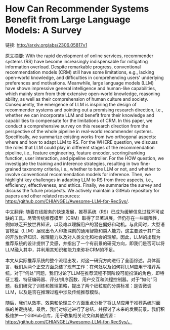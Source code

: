 # How Can Recommender Systems Benefit from Large Language Models: A Survey

链接: http://arxiv.org/abs/2306.05817v1

原文摘要:
With the rapid development of online services, recommender systems (RS) have
become increasingly indispensable for mitigating information overload. Despite
remarkable progress, conventional recommendation models (CRM) still have some
limitations, e.g., lacking open-world knowledge, and difficulties in
comprehending users' underlying preferences and motivations. Meanwhile, large
language models (LLM) have shown impressive general intelligence and human-like
capabilities, which mainly stem from their extensive open-world knowledge,
reasoning ability, as well as their comprehension of human culture and society.
Consequently, the emergence of LLM is inspiring the design of recommender
systems and pointing out a promising research direction, i.e., whether we can
incorporate LLM and benefit from their knowledge and capabilities to compensate
for the limitations of CRM. In this paper, we conduct a comprehensive survey on
this research direction from the perspective of the whole pipeline in
real-world recommender systems. Specifically, we summarize existing works from
two orthogonal aspects: where and how to adapt LLM to RS. For the WHERE
question, we discuss the roles that LLM could play in different stages of the
recommendation pipeline, i.e., feature engineering, feature encoder,
scoring/ranking function, user interaction, and pipeline controller. For the
HOW question, we investigate the training and inference strategies, resulting
in two fine-grained taxonomy criteria, i.e., whether to tune LLM or not, and
whether to involve conventional recommendation models for inference. Then, we
highlight key challenges in adapting LLM to RS from three aspects, i.e.,
efficiency, effectiveness, and ethics. Finally, we summarize the survey and
discuss the future prospects. We actively maintain a GitHub repository for
papers and other related resources:
https://github.com/CHIANGEL/Awesome-LLM-for-RecSys/.

中文翻译:
随着在线服务的快速发展，推荐系统（RS）已成为缓解信息过载不可或缺的工具。尽管传统推荐模型（CRM）取得了显著进展，但仍存在一些局限性，例如缺乏开放世界知识，以及难以理解用户的潜在偏好和动机。与此同时，大型语言模型（LLM）展现出令人印象深刻的通用智能和类人能力，这主要源于其广泛的开放世界知识、推理能力以及对人类文化和社会的理解。因此，LLM的出现为推荐系统的设计提供了灵感，并指出了一个有前景的研究方向，即我们是否可以将LLM融入其中，并利用其知识和能力来弥补CRM的不足。

本文从实际推荐系统的整个流程出发，对这一研究方向进行了全面综述。具体而言，我们从两个正交方面总结了现有工作：在何处以及如何将LLM应用于推荐系统。对于“何处”问题，我们讨论了LLM在推荐流程不同阶段可能扮演的角色，即特征工程、特征编码器、评分/排序函数、用户交互和流程控制器。对于“如何”问题，我们研究了训练和推理策略，提出了两个细粒度的分类标准：是否微调LLM，以及是否在推理过程中涉及传统推荐模型。

随后，我们从效率、效果和伦理三个方面重点分析了将LLM应用于推荐系统时面临的关键挑战。最后，我们对综述进行了总结，并探讨了未来的发展前景。我们积极维护一个GitHub仓库，用于收集相关论文和其他资源：https://github.com/CHIANGEL/Awesome-LLM-for-RecSys/。
